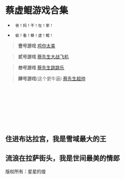 # 蔡虚鲲游戏合集


- ``` 爸！妈！不！在！家！```

- ``` 偷！看！蔡！虚！鲲！```


> **壹号游戏**  <a href="https://fangkuai767.github.io/EatKun/">鸡你太美</a>


> **贰号游戏**  <a href="http://jlh.125ks.cn/cxk/">蔡先生大战飞机</a>


> **叁号游戏**  <a href="http://jlh.125ks.cn/cxk/dinogame/">蔡先生跳跳乐</a>


> **肆号游戏**(这个更牛逼)  <a href="https://allentome.github.io/fly_boy/index.html">蔡先生超帅</a>

<br/>
<br/>
<br/>
<br/>
<br/>
<br/>
<br/>

##  住进布达拉宫，我是雪域最大的王

##  流浪在拉萨街头，我是世间最美的情郎











版权所有：星星的煌
